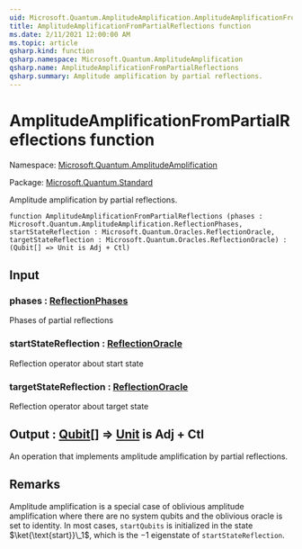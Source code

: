 ```yaml
---
uid: Microsoft.Quantum.AmplitudeAmplification.AmplitudeAmplificationFromPartialReflections
title: AmplitudeAmplificationFromPartialReflections function
ms.date: 2/11/2021 12:00:00 AM
ms.topic: article
qsharp.kind: function
qsharp.namespace: Microsoft.Quantum.AmplitudeAmplification
qsharp.name: AmplitudeAmplificationFromPartialReflections
qsharp.summary: Amplitude amplification by partial reflections.
---
```


# AmplitudeAmplificationFromPartialReflections function

Namespace: [Microsoft.Quantum.AmplitudeAmplification](xref:Microsoft.Quantum.AmplitudeAmplification)

Package: [Microsoft.Quantum.Standard](https://nuget.org/packages/Microsoft.Quantum.Standard)


Amplitude amplification by partial reflections.

```qsharp
function AmplitudeAmplificationFromPartialReflections (phases : Microsoft.Quantum.AmplitudeAmplification.ReflectionPhases, startStateReflection : Microsoft.Quantum.Oracles.ReflectionOracle, targetStateReflection : Microsoft.Quantum.Oracles.ReflectionOracle) : (Qubit[] => Unit is Adj + Ctl)
```


## Input

### phases : [ReflectionPhases](xref:Microsoft.Quantum.AmplitudeAmplification.ReflectionPhases)

Phases of partial reflections


### startStateReflection : [ReflectionOracle](xref:Microsoft.Quantum.Oracles.ReflectionOracle)

Reflection operator about start state


### targetStateReflection : [ReflectionOracle](xref:Microsoft.Quantum.Oracles.ReflectionOracle)

Reflection operator about target state



## Output : [Qubit](xref:microsoft.quantum.lang-ref.qubit)[] => [Unit](xref:microsoft.quantum.lang-ref.unit)  is Adj + Ctl

An operation that implements amplitude amplification by partial reflections.

## Remarks

Amplitude amplification is a special case of oblivious amplitude amplification where there are no system qubits and the oblivious oracle is set to identity.In most cases, `startQubits` is initialized in the state $\ket{\text{start}}\_1$, which is the $-1$ eigenstate of `startStateReflection`.